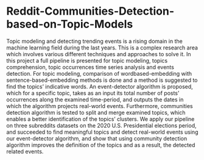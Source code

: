 # Reddit-Communities-Detection-based-on-Topic-Models

Topic modeling and detecting trending events is a rising domain in the machine learning field during the last years. This is a complex research area which involves various different techniques and approaches to solve it. In this project a full pipeline is presented for topic modeling, topics comprehension, topic occurrences time series analysis and events detection. For topic modeling, comparison of wordbased-embedding with sentence-based-embedding methods is done and  a method is suggested to find the topics’ indicative words. An event-detector algorithm is proposed, which for a specific topic, takes as an input its total number of posts’ occurrences along the examined time-period, and outputs the dates in which the algorithm projects real-world events. Furthermore,  communities detection algorithm is tested to split and merge examined topics, which enables a better identification of the topics’ clusters. We apply our pipeline on three subreddits datasets on the 2020 U.S. Presidential elections period, and succeeded to find meaningful topics and detect real-world events using our event-detector algorithm, and show that using community detection algorithm improves the definition of the topics and as a result, the detected related events.

